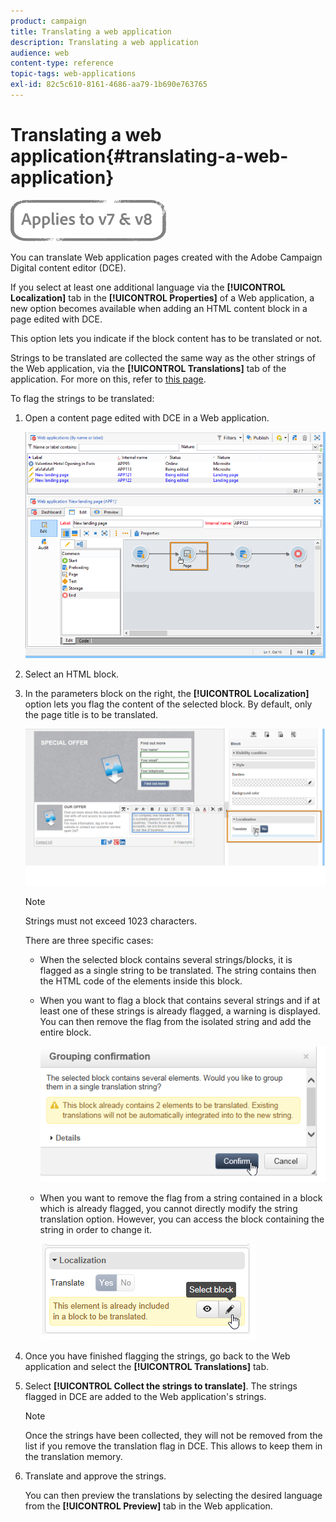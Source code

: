 ```yaml
---
product: campaign
title: Translating a web application
description: Translating a web application
audience: web
content-type: reference
topic-tags: web-applications
exl-id: 82c5c610-8161-4686-aa79-1b690e763765
---
```

# Translating a web application{#translating-a-web-application}

![](../../assets/common.svg)

You can translate Web application pages created with the Adobe Campaign Digital content editor (DCE).

If you select at least one additional language via the **[!UICONTROL Localization]** tab in the **[!UICONTROL Properties]** of a Web application, a new option becomes available when adding an HTML content block in a page edited with DCE.

This option lets you indicate if the block content has to be translated or not.

Strings to be translated are collected the same way as the other strings of the Web application, via the **[!UICONTROL Translations]** tab of the application. For more on this, refer to [this page](translating-a-web-form.md).

To flag the strings to be translated:

1. Open a content page edited with DCE in a Web application.

   ![](assets/dce_translation_3.png)

1. Select an HTML block.
1. In the parameters block on the right, the **[!UICONTROL Localization]** option lets you flag the content of the selected block. By default, only the page title is to be translated.

   ![](assets/dce_translation_1.png)

   >[!NOTE]
   >
   >Strings must not exceed 1023 characters.

   There are three specific cases:

    * When the selected block contains several strings/blocks, it is flagged as a single string to be translated. The string contains then the HTML code of the elements inside this block.
    * When you want to flag a block that contains several strings and if at least one of these strings is already flagged, a warning is displayed. You can then remove the flag from the isolated string and add the entire block.
    
      ![](assets/dce_translation_4.png)

    * When you want to remove the flag from a string contained in a block which is already flagged, you cannot directly modify the string translation option. However, you can access the block containing the string in order to change it.
    
      ![](assets/dce_translation_2.png)

1. Once you have finished flagging the strings, go back to the Web application and select the **[!UICONTROL Translations]** tab.
1. Select **[!UICONTROL Collect the strings to translate]**. The strings flagged in DCE are added to the Web application's strings.

   >[!NOTE]
   >
   >Once the strings have been collected, they will not be removed from the list if you remove the translation flag in DCE. This allows to keep them in the translation memory.

1. Translate and approve the strings.

   You can then preview the translations by selecting the desired language from the **[!UICONTROL Preview]** tab in the Web application.
